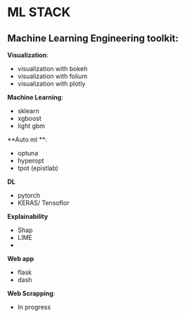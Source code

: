 # ML STACK


## Machine Learning Engineering toolkit: 

**Visualization**:
  - visualization with bokeh
  - visualization with folium
  - visualization with plotly 
  
**Machine Learning**:
- sklearn
- xgboost
- light gbm

**Auto ml **:
- optuna 
- hyperopt
- tpot (epistlab)


**DL**
- pytorch 
- KERAS/ Tensoflor

**Explainability**
- Shap 
- LIME
-

**Web app**
- flask
- dash 


**Web Scrapping**:
- In progress
